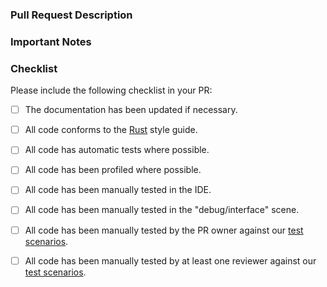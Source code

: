 ### Pull Request Description
<!--
- Please describe the nature of your PR here, as well as the motivation for it.
- If it fixes an open issue, please mention that issue number here.
-->

### Important Notes
<!--
- Mention important elements of the design.
- Mention any notable changes to APIs.
-->

### Checklist
Please include the following checklist in your PR:

- [ ] The documentation has been updated if necessary.
- [ ] All code conforms to the [Rust](https://github.com/enso-org/enso/blob/main/docs/style-guide/rust.md) style guide.
- [ ] All code has automatic tests where possible.
- [ ] All code has been profiled where possible.
- [ ] All code has been manually tested in the IDE.
- [ ] All code has been manually tested in the "debug/interface" scene.
- [ ] All code has been manually tested by the PR owner against our [test scenarios](https://docs.google.com/spreadsheets/d/1RatJDM_f9_3bvYhl3Bpq2d8SyKgtVdrV1RkGxPU17c8/edit?ts=5faa7049#gid=0).
- [ ] All code has been manually tested by at least one reviewer against our [test scenarios](https://docs.google.com/spreadsheets/d/1RatJDM_f9_3bvYhl3Bpq2d8SyKgtVdrV1RkGxPU17c8/edit?ts=5faa7049#gid=0).

